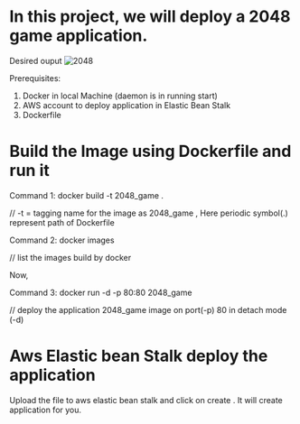 # In this project, we will deploy a 2048 game application.

Desired ouput ![2048](https://user-images.githubusercontent.com/84711922/233472517-a3609335-2af2-4024-9ce8-46b91fabce05.jpg)


Prerequisites:
1. Docker in local Machine (daemon is in running start)
2. AWS account to deploy application in Elastic Bean Stalk
3. Dockerfile


# Build the Image using Dockerfile and run it

Command 1: docker build -t 2048_game . 

// -t = tagging name for the image as 2048_game , Here periodic symbol(.) represent path of Dockerfile

Command 2: docker images

// list the images build by docker

Now, 

Command 3: docker run -d -p 80:80 2048_game

// deploy the application 2048_game image on port(-p) 80 in detach mode (-d)

# Aws Elastic bean Stalk deploy the application

Upload the file to aws elastic bean stalk and click on create . It will create application for you.

